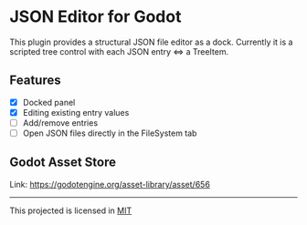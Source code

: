 # JSON Editor for Godot

This plugin provides a structural JSON file editor as a dock. Currently it is
a scripted tree control with each JSON entry <=> a TreeItem.

## Features

- [x] Docked panel
- [x] Editing existing entry values
- [ ] Add/remove entries
- [ ] Open JSON files directly in the FileSystem tab

## Godot Asset Store

Link: https://godotengine.org/asset-library/asset/656

---

This projected is licensed in [MIT](https://github.com/hnOsmium0001/godot-json-editor/blob/master/LICENSE)

